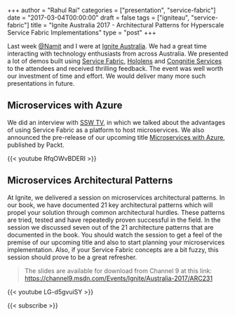 ﻿+++
author = "Rahul Rai"
categories = ["presentation", "service-fabric"]
date = "2017-03-04T00:00:00"
draft = false
tags = ["igniteau", "service-fabric"]
title = "Ignite Australia 2017 - Architectural Patterns for Hyperscale Service Fabric Implementations"
type = "post"
+++

Last week [@Namit](http://namit.me/) and I were at [Ignite Australia](https://msftignite.com.au/). We had a great time interacting with technology enthusiasts from across Australia. We presented a lot of demos built using [Service Fabric](https://azure.microsoft.com/en-au/services/service-fabric/), [Hololens](https://www.microsoft.com/microsoft-hololens/en-us) and [Congnitie Services](https://www.microsoft.com/cognitive-services/en-us/apis) to the attendees and received thrilling feedback. The event was well worth our investment of time and effort. We would deliver many more such presentations in future.

## Microservices with Azure

We did an interview with [SSW TV](https://www.youtube.com/user/sswtechtalks), in which we talked about the advantages of using Service Fabric as a platform to host microservices. We also announced the pre-release of our upcoming title [Microservices with Azure](http://microserviceswithazure.com), published by Packt.

{{< youtube RfqOWvBDERI >}}

## Microservices Architectural Patterns

At Ignite, we delivered a session on microservices architectural patterns. In our book, we have documented 21 key architectural patterns which will propel your solution through common architectural hurdles. These patterns are tried, tested and have repeatedly proven successful in the field. In the session we discussed seven out of the 21 architecture patterns that are documented in the book. You should watch the session to get a feel of the premise of our upcoming title and also to start planning your microservices implementation. Also, if your Service Fabric concepts are a bit fuzzy, this session should prove to be a great refresher.

> The slides are available for download from Channel 9 at this link: https://channel9.msdn.com/Events/Ignite/Australia-2017/ARC231

{{< youtube LG-d5gvuiSY >}}

{{< subscribe >}}
